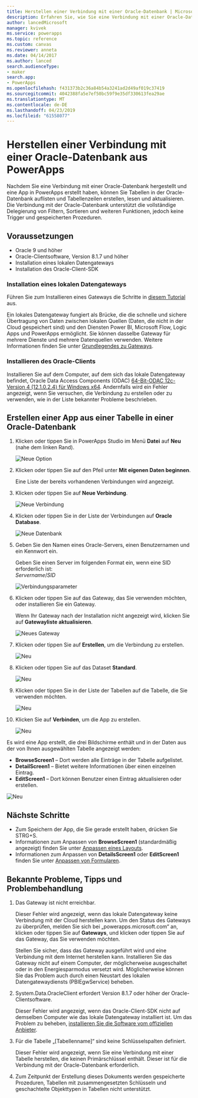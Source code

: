 ```yaml
---
title: Herstellen einer Verbindung mit einer Oracle-Datenbank | Microsoft-Dokumentation
description: Erfahren Sie, wie Sie eine Verbindung mit einer Oracle-Datenbank herstellen und damit Apps in PowerApps erstellen.
author: lancedMicrosoft
manager: kvivek
ms.service: powerapps
ms.topic: reference
ms.custom: canvas
ms.reviewer: anneta
ms.date: 04/14/2017
ms.author: lanced
search.audienceType:
- maker
search.app:
- PowerApps
ms.openlocfilehash: f431373b2c36a84b54a3241ad2d49af019c37419
ms.sourcegitcommit: 4042388fa5e7ef50bc59f9e35df330613fea29ae
ms.translationtype: MT
ms.contentlocale: de-DE
ms.lasthandoff: 04/23/2019
ms.locfileid: "61558077"
---
```

# <a name="connect-to-an-oracle-database-from-powerapps"></a>Herstellen einer Verbindung mit einer Oracle-Datenbank aus PowerApps
Nachdem Sie eine Verbindung mit einer Oracle-Datenbank hergestellt und eine App in PowerApps erstellt haben, können Sie Tabellen in der Oracle-Datenbank auflisten und Tabellenzeilen erstellen, lesen und aktualisieren. Die Verbindung mit der Oracle-Datenbank unterstützt die vollständige Delegierung von Filtern, Sortieren und weiteren Funktionen, jedoch keine Trigger und gespeicherten Prozeduren.

## <a name="prerequisites"></a>Voraussetzungen
* Oracle 9 und höher
* Oracle-Clientsoftware, Version 8.1.7 und höher
* Installation eines lokalen Datengateways
* Installation des Oracle-Client-SDK

### <a name="install-an-on-premises-data-gateway"></a>Installation eines lokalen Datengateways
Führen Sie zum Installieren eines Gateways die Schritte in [diesem Tutorial](../gateway-management.md) aus.

Ein lokales Datengateway fungiert als Brücke, die die schnelle und sichere Übertragung von Daten zwischen lokalen Quellen (Daten, die nicht in der Cloud gespeichert sind) und den Diensten Power BI, Microsoft Flow, Logic Apps und PowerApps ermöglicht. Sie können dasselbe Gateway für mehrere Dienste und mehrere Datenquellen verwenden. Weitere Informationen finden Sie unter [Grundlegendes zu Gateways](../gateway-reference.md).

### <a name="install-oracle-client"></a>Installieren des Oracle-Clients
Installieren Sie auf dem Computer, auf dem sich das lokale Datengateway befindet, Oracle Data Access Components (ODAC) [64-Bit-ODAC 12c-Version 4 (12.1.0.2.4) für Windows x64](http://www.oracle.com/technetwork/database/windows/downloads/index-090165.html). Andernfalls wird ein Fehler angezeigt, wenn Sie versuchen, die Verbindung zu erstellen oder zu verwenden, wie in der Liste bekannter Probleme beschrieben.

## <a name="create-an-app-from-a-table-in-an-oracle-database"></a>Erstellen einer App aus einer Tabelle in einer Oracle-Datenbank
1. Klicken oder tippen Sie in PowerApps Studio im Menü **Datei** auf **Neu** (nahe dem linken Rand).
   
   ![Neue Option](./media/connection-oracledb/new-app.png)
2. Klicken oder tippen Sie auf den Pfeil unter **Mit eigenen Daten beginnen**.
   
      Eine Liste der bereits vorhandenen Verbindungen wird angezeigt.
3. Klicken oder tippen Sie auf **Neue Verbindung**.
   
   ![Neue Verbindung](./media/connection-oracledb/new-connection.png)
4. Klicken oder tippen Sie in der Liste der Verbindungen auf **Oracle Database**.
   
   ![Neue Datenbank](./media/connection-oracledb/oracle-db.png)
5. Geben Sie den Namen eines Oracle-Servers, einen Benutzernamen und ein Kennwort ein.
   
    Geben Sie einen Server im folgenden Format ein, wenn eine SID erforderlich ist:<br>
    *Servername*/*SID*
   
   ![Verbindungsparameter](./media/connection-oracledb/connection-params.png)
6. Klicken oder tippen Sie auf das Gateway, das Sie verwenden möchten, oder installieren Sie ein Gateway.
   
    Wenn Ihr Gateway nach der Installation nicht angezeigt wird, klicken Sie auf **Gatewayliste aktualisieren**.
   
   ![Neues Gateway](./media/connection-oracledb/choose-gateway.png)
7. Klicken oder tippen Sie auf **Erstellen**, um die Verbindung zu erstellen.
   
   ![Neu](./media/connection-oracledb/create-button.png)
8. Klicken oder tippen Sie auf das Dataset **Standard**.
   
   ![Neu](./media/connection-oracledb/choose-dataset.png)
9. Klicken oder tippen Sie in der Liste der Tabellen auf die Tabelle, die Sie verwenden möchten.
   
   ![Neu](./media/connection-oracledb/choose-table.png)
10. Klicken Sie auf **Verbinden**, um die App zu erstellen.
    
    ![Neu](./media/connection-oracledb/connect-button.png)

Es wird eine App erstellt, die drei Bildschirme enthält und in der Daten aus der von Ihnen ausgewählten Tabelle angezeigt werden:

* **BrowseScreen1** – Dort werden alle Einträge in der Tabelle aufgelistet.
* **DetailScreen1** – Bietet weitere Informationen über einen einzelnen Eintrag.
* **EditScreen1** – Dort können Benutzer einen Eintrag aktualisieren oder erstellen.

![Neu](./media/connection-oracledb/afd-app.png)

## <a name="next-steps"></a>Nächste Schritte
* Zum Speichern der App, die Sie gerade erstellt haben, drücken Sie STRG+S.
* Informationen zum Anpassen von **BrowseScreen1** (standardmäßig angezeigt) finden Sie unter [Anpassen eines Layouts](../customize-layout-sharepoint.md).
* Informationen zum Anpassen von **DetailsScreen1** oder **EditScreen1** finden Sie unter [Anpassen von Formularen](../customize-forms-sharepoint.md).

## <a name="known-issues-tips-and-troubleshooting"></a>Bekannte Probleme, Tipps und Problembehandlung
1. Das Gateway ist nicht erreichbar.
   
    Dieser Fehler wird angezeigt, wenn das lokale Datengateway keine Verbindung mit der Cloud herstellen kann. Um den Status des Gateways zu überprüfen, melden Sie sich bei „powerapps.microsoft.com“ an, klicken oder tippen Sie auf **Gateways**, und klicken oder tippen Sie auf das Gateway, das Sie verwenden möchten.
   
    Stellen Sie sicher, dass das Gateway ausgeführt wird und eine Verbindung mit dem Internet herstellen kann. Installieren Sie das Gateway nicht auf einem Computer, der möglicherweise ausgeschaltet oder in den Energiesparmodus versetzt wird. Möglicherweise können Sie das Problem auch durch einen Neustart des lokalen Datengatewaydiensts (PBIEgwService) beheben.
2. System.Data.OracleClient erfordert Version 8.1.7 oder höher der Oracle-Clientsoftware.
   
    Dieser Fehler wird angezeigt, wenn das Oracle-Client-SDK nicht auf demselben Computer wie das lokale Datengateway installiert ist. Um das Problem zu beheben, [installieren Sie die Software vom offiziellen Anbieter](https://go.microsoft.com/fwlink/p/?LinkID=272376).
3. Für die Tabelle „[Tabellenname]“ sind keine Schlüsselspalten definiert.
   
    Dieser Fehler wird angezeigt, wenn Sie eine Verbindung mit einer Tabelle herstellen, die keinen Primärschlüssel enthält. Dieser ist für die Verbindung mit der Oracle-Datenbank erforderlich.
4. Zum Zeitpunkt der Erstellung dieses Dokuments werden gespeicherte Prozeduren, Tabellen mit zusammengesetzten Schlüsseln und geschachtelte Objekttypen in Tabellen nicht unterstützt.

